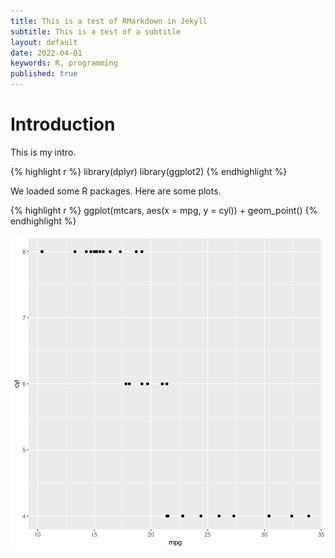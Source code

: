 ```yaml
---
title: This is a test of RMarkdown in Jekyll
subtitle: This is a test of a subtitle
layout: default
date: 2022-04-01
keywords: R, programming
published: true
---
```


# Introduction

This is my intro.


{% highlight r %}
library(dplyr)
library(ggplot2)
{% endhighlight %}

We loaded some R packages. Here are some plots.


{% highlight r %}
ggplot(mtcars, aes(x = mpg, y = cyl)) +
  geom_point()
{% endhighlight %}

![center](/images/2022-04-01-testing-rmd/plots-1.png)
